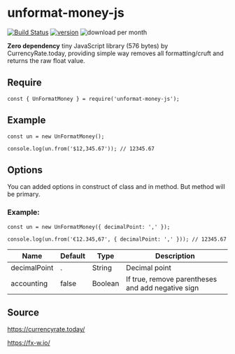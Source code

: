 # unformat-money-js
[![Build Status](https://travis-ci.org/dejurin/unformat-money-js.svg?branch=master)](https://travis-ci.org/dejurin/unformat-money-js)
[![version](https://img.shields.io/npm/v/unformat-money-js)](https://www.npmjs.com/package/unformat-money-js)
![download per month](https://img.shields.io/npm/dm/unformat-money-js)


**Zero dependency** tiny JavaScript library (576 bytes) by CurrencyRate.today, providing simple way removes all formatting/cruft and returns the raw float value.


## Require

```
const { UnFormatMoney } = require('unformat-money-js');
```

## Example

```
const un = new UnFormatMoney();

console.log(un.from('$12,345.67')); // 12345.67
```

## Options

You can added options in construct of class and in method. But method will be primary.
### Example: 
```
const un = new UnFormatMoney({ decimalPoint: ',' });

console.log(un.from('€12.345,67', { decimalPoint: ',' })); // 12345.67
```

| Name          | Default  | Type    | Description |
|---------------|----------|---------|-------------|
| decimalPoint  | .        | String  | Decimal point |
| accounting    | false    | Boolean | If true, remove parentheses and add negative sign |

## Source

https://currencyrate.today/

https://fx-w.io/